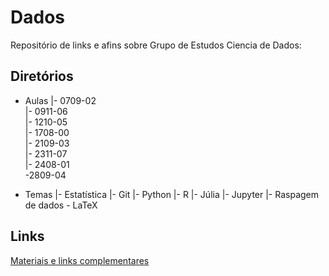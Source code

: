 # Dados

Repositório de links e afins sobre Grupo de Estudos Ciencia de Dados:

## Diretórios

- Aulas
  |- 0709-02  
  |- 0911-06  
  |- 1210-05  
  |- 1708-00  
  |- 2109-03  
  |- 2311-07  
  |- 2408-01  
  \-2809-04
  
- Temas
  |- Estatística
  |- Git
  |- Python
  |- R
  |- Júlia
  |- Jupyter
  |- Raspagem de dados
  \- LaTeX

## Links

[Materiais e links complementares](Material.md)

